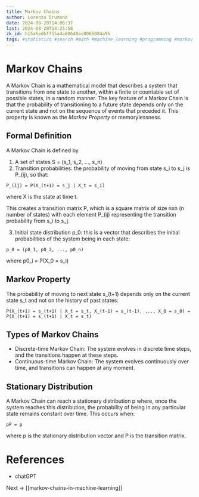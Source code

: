 ```yaml
---
title: Markov Chains
author: Lorenzo Drumond
date: 2024-08-20T14:06:37
last: 2024-08-20T14:25:58
zk_id: b15a6edbff55a4a80648ac0066084a9b
tags: #statistics #search #math #machine_learning #programming #markov #chains
---
```



# Markov Chains

A Markov Chain is a mathematical model that describes a system that transitions
from one state to another, within a finite or countable set of possible states,
in a random manner. The key feature of a Markov Chain is that the probability
of transitioning to a future state depends only on the current state and not on
the sequence of events that preceded it. This property is known as the *Markov
Property* or memorylessness.

## Formal Definition

A Markov Chain is defined by

1. A set of states S = (s_1, s_2, ..., s_n)
2. Transition probabilities: the probability of moving from state s_i to s_j is P_(ij), so that:

```
P_(ij) = P(X_(t+1) = s_j | X_t = s_i)
```

where X is the state at time t.

This creates a transition matrix P, which is a square matrix of size nxn (n number of states) with each element P_(ij) representing the transition probability from s_i to s_j.

3. Initial state distribution p_0: this is a vector that describes the initial probabilities of the system being in each state:

```
p_0 = (p0_1, p0_2, ..., p0_n)
```

where p0_i = P(X_0 = s_i)

## Markov Property

The probability of moving to next state s_(t+1) depends only on the current state s_t and not on the history of past states:

```
P(X_(t+1) = s_(t+1) | X_t = s_t, X_(t-1) = s_(t-1), ..., X_0 = s_0) = P(X_(t+1) = s_(t+1) | X_t = s_t)
```

## Types of Markov Chains

- Discrete-time Markov Chain: The system evolves in discrete time steps, and the transitions happen at these steps.
- Continuous-time Markov Chain: The system evolves continuously over time, and transitions can happen at any moment.

## Stationary Distribution

A Markov Chain can reach a stationary distribution p where, once the system reaches this distribution, the probability of being in any particular state remains constant over time. This occurs when:

```
pP = p
```

where p is the stationary distribution vector and P is the transition matrix.

# References

- chatGPT

Next -> [[markov-chains-in-machine-learning]]
